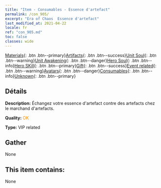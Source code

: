 ```yaml
---
title: "Item - Consumables - Essence d'artefact"
permalink: /con_905/
excerpt: "Era of Chaos  Essence d'artefact"
last_modified_at: 2021-04-22
locale: fr
ref: "con_905.md"
toc: false
classes: wide
---
```

 [Materials](/ItemsFR/){: .btn .btn--primary}[Artifacts](/ItemsFR/Artifacts/){: .btn .btn--success}[Unit Soul](/ItemsFR/UnitSoul/){: .btn .btn--warning}[Unit Awakening](/ItemsFR/UnitAwakening/){: .btn .btn--danger}[Hero Soul](/ItemsFR/HeroSoul/){: .btn .btn--info}[Hero SKill](/ItemsFR/HeroSkill/){: .btn .btn--primary}[Gift](/ItemsFR/Gift/){: .btn .btn--success}[Event related](/ItemsFR/Events/){: .btn .btn--warning}[Avatars](/ItemsFR/Avatars/){: .btn .btn--danger}[Consumables](/ItemsFR/Consumables/){: .btn .btn--info}[Unknown](/ItemsFR/Unknown/){: .btn .btn--primary}

## Détails
 **Description:** Échangez votre essence d'artefact contre des artefacts chez le marchand d'artefacts.

 **Quality:** <span style="color: #FF8C00">OK</span>

 **Type:** VIP related

## Gather

  None

## This item contains:

  None


